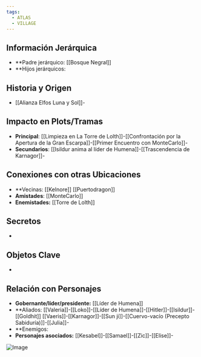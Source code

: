 ```yaml
---
tags:
  - ATLAS
  - VILLAGE
---
```

## Información Jerárquica
- **Padre jerárquico: [[Bosque Negral]]
- **Hijos jerárquicos:

## Historia y Origen
- [[Alianza Elfos Luna y Sol]]-

## Impacto en Plots/Tramas 
- **Principal**: [[Limpieza en La Torre de Lolth]]-[[Confrontación por la Apertura de la Gran Escarpa]]-[[Primer Encuentro con MonteCarlo]]-
- **Secundarios**: [[Isildur anima al líder de Humena]]-[[Trascendencia de Karnagor]]-

## Conexiones con otras Ubicaciones
- **Vecinas: [[Kelnore]] [[Puertodragon]]
- **Amistades**: [[MonteCarlo]]
- **Enemistades:** [[Torre de Lolth]]

## Secretos 
- 

## Objetos Clave
- 

## Relación con Personajes 
- **Gobernante/líder/presidente:** [[Líder de Humena]]
- **Aliados: [[Valeria]]-[[Loko]]-[[Líder de Humena]]-[[Hitler]]-[[Isildur]]-[[Goldhit]] [[Vaeris]]-[[Karnagor]]-[[Sun ji]]-[[Cuervo-vacío (Precepto Sabiduría)]]-[[Julia]]-
- **Enemigos: 
- **Personajes asociados:** [[Kesabel]]-[[Samael]]-[[Zic]]-[[Elise]]-

![Image]()